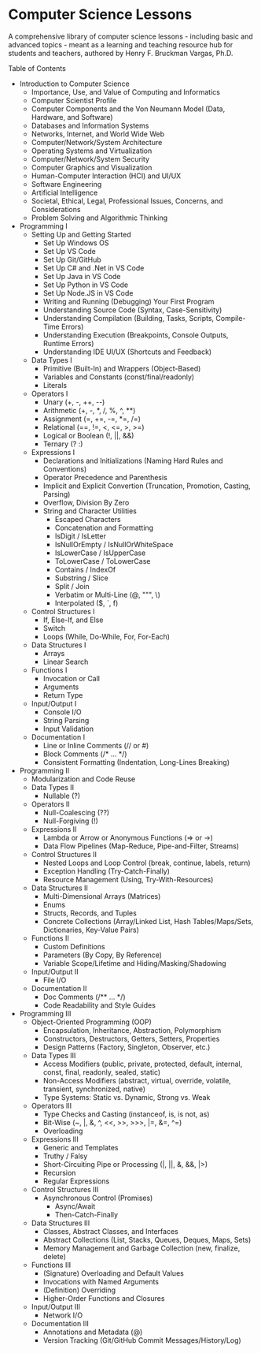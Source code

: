 # Computer Science Lessons
A comprehensive library of computer science lessons - including basic and advanced topics - meant as a learning and teaching resource hub for students and teachers, authored by Henry F. Bruckman Vargas, Ph.D.

Table of Contents

- Introduction to Computer Science
  - Importance, Use, and Value of Computing and Informatics
  - Computer Scientist Profile
  - Computer Components and the Von Neumann Model (Data, Hardware, and Software)
  - Databases and Information Systems
  - Networks, Internet, and World Wide Web
  - Computer/Network/System Architecture
  - Operating Systems and Virtualization
  - Computer/Network/System Security
  - Computer Graphics and Visualization
  - Human-Computer Interaction (HCI) and UI/UX
  - Software Engineering
  - Artificial Intelligence
  - Societal, Ethical, Legal, Professional Issues, Concerns, and Considerations
  - Problem Solving and Algorithmic Thinking
- Programming I
  - Setting Up and Getting Started
    - Set Up Windows OS
    - Set Up VS Code
    - Set Up Git/GitHub
    - Set Up C# and .Net in VS Code
    - Set Up Java in VS Code
    - Set Up Python in VS Code
    - Set Up Node.JS in VS Code
    - Writing and Running (Debugging) Your First Program
    - Understanding Source Code (Syntax, Case-Sensitivity)
    - Understanding Compilation (Building, Tasks, Scripts, Compile-Time Errors)
    - Understanding Execution (Breakpoints, Console Outputs, Runtime Errors)
    - Understanding IDE UI/UX (Shortcuts and Feedback)
  - Data Types I
    - Primitive (Built-In) and Wrappers (Object-Based)
    - Variables and Constants (const/final/readonly)
    - Literals
  - Operators I
    - Unary (+, -, ++, --)
    - Arithmetic (+, -, *, /, %, ^, **)
    - Assignment (=, +=, -=, *=, /=)
    - Relational (==, !=, <, <=, >, >=)
    - Logical or Boolean (!, ||, &&)
    - Ternary (? :)
  - Expressions I
    - Declarations and Initializations (Naming Hard Rules and Conventions)
    - Operator Precedence and Parenthesis
    - Implicit and Explicit Convertion (Truncation, Promotion, Casting, Parsing)
    - Overflow, Division By Zero
    - String and Character Utilities
      - Escaped Characters
      - Concatenation and Formatting
      - IsDigit / IsLetter
      - IsNullOrEmpty / IsNullOrWhiteSpace
      - IsLowerCase / IsUpperCase
      - ToLowerCase / ToLowerCase
      - Contains / IndexOf
      - Substring / Slice
      - Split / Join
      - Verbatim or Multi-Line (@, """, \\)
      - Interpolated ($, `, f)
  - Control Structures I
    - If, Else-If, and Else
    - Switch
    - Loops (While, Do-While, For, For-Each)
  - Data Structures I
    - Arrays
    - Linear Search
  - Functions I
    - Invocation or Call
    - Arguments
    - Return Type
  - Input/Output I
    - Console I/O
    - String Parsing
    - Input Validation
  - Documentation I
    - Line or Inline Comments (// or #)
    - Block Comments (/* ... */)
    - Consistent Formatting (Indentation, Long-Lines Breaking)
- Programming II
  - Modularization and Code Reuse
  - Data Types II
    - Nullable (?)
  - Operators II
    - Null-Coalescing (??)
    - Null-Forgiving (!)
  - Expressions II
    - Lambda or Arrow or Anonymous Functions (=> or ->)
    - Data Flow Pipelines (Map-Reduce, Pipe-and-Filter, Streams)
  - Control Structures II
    - Nested Loops and Loop Control (break, continue, labels, return)
    - Exception Handling (Try-Catch-Finally)
    - Resource Management (Using, Try-With-Resources)
  - Data Structures II
    - Multi-Dimensional Arrays (Matrices)
    - Enums
    - Structs, Records, and Tuples
    - Concrete Collections (Array/Linked List, Hash Tables/Maps/Sets, Dictionaries, Key-Value Pairs)
  - Functions II
    - Custom Definitions
    - Parameters (By Copy, By Reference)
    - Variable Scope/Lifetime and Hiding/Masking/Shadowing
  - Input/Output II
    - File I/O
  - Documentation II
    - Doc Comments (/** ... */)
    - Code Readability and Style Guides
- Programming III
  - Object-Oriented Programming (OOP)
    - Encapsulation, Inheritance, Abstraction, Polymorphism
    - Constructors, Destructors, Getters, Setters, Properties
    - Design Patterns (Factory, Singleton, Observer, etc.)
  - Data Types III
    - Access Modifiers (public, private, protected, default, internal, const, final, readonly, sealed, static)
    - Non-Access Modifiers (abstract, virtual, override, volatile, transient, synchronized, native)
    - Type Systems: Static vs. Dynamic, Strong vs. Weak
  - Operators III
    - Type Checks and Casting (instanceof, is, is not, as)
    - Bit-Wise (~, |, &, ^, <<, >>, >>>, |=, &=, ^=)
    - Overloading
  - Expressions III
    - Generic and Templates
    - Truthy / Falsy
    - Short-Circuiting Pipe or Processing (|, ||, &, &&, |>)
    - Recursion
    - Regular Expressions
  - Control Structures III
    - Asynchronous Control (Promises)
      - Async/Await
      - Then-Catch-Finally
  - Data Structures III
    - Classes, Abstract Classes, and Interfaces
    - Abstract Collections (List, Stacks, Queues, Deques, Maps, Sets)
    - Memory Management and Garbage Collection (new, finalize, delete)
  - Functions III
    - (Signature) Overloading and Default Values
    - Invocations with Named Arguments
    - (Definition) Overriding
    - Higher-Order Functions and Closures
  - Input/Output III
    - Network I/O
  - Documentation III
    - Annotations and Metadata (@)
    - Version Tracking (Git/GitHub Commit Messages/History/Log)
